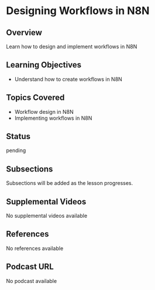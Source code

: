 # Designing Workflows in N8N

## Overview

Learn how to design and implement workflows in N8N

## Learning Objectives

- Understand how to create workflows in N8N

## Topics Covered

- Workflow design in N8N
- Implementing workflows in N8N

## Status

pending

## Subsections

Subsections will be added as the lesson progresses.

## Supplemental Videos

No supplemental videos available

## References

No references available

## Podcast URL

No podcast available